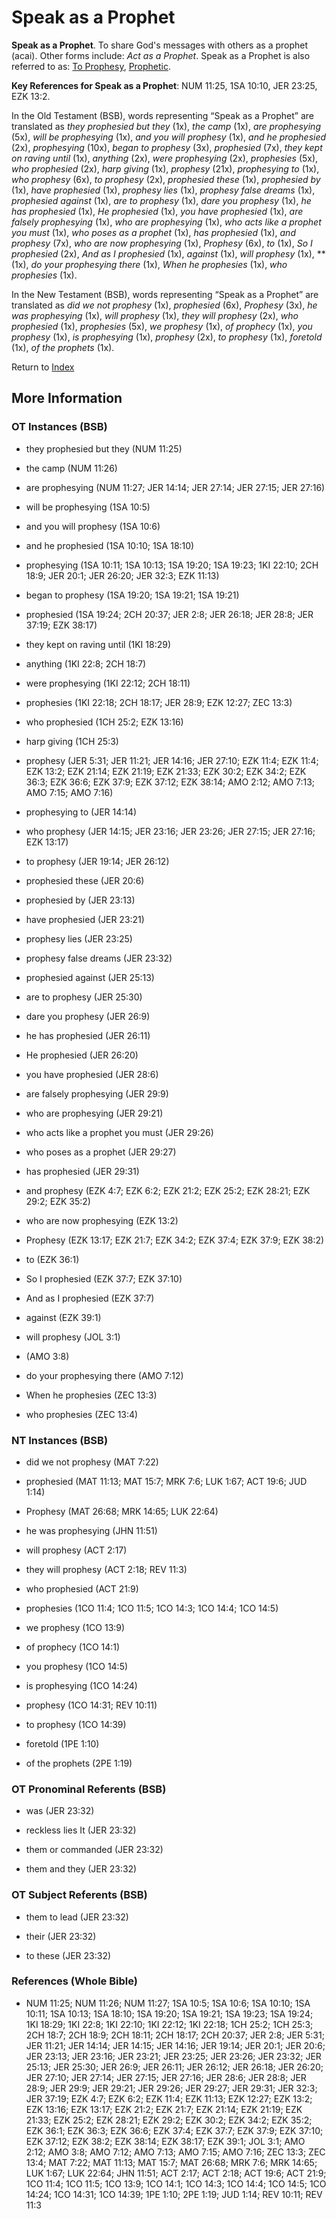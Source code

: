 # Speak as a Prophet
**Speak as a Prophet**. 
To share God's messages with others as a prophet (acai). 
Other forms include: 
*Act as a Prophet*. 
Speak as a Prophet is also referred to as: 
[To Prophesy](Prophesy.md), [Prophetic](Prophetic.md). 


**Key References for Speak as a Prophet**: 
NUM 11:25, 1SA 10:10, JER 23:25, EZK 13:2. 


In the Old Testament (BSB), words representing “Speak as a Prophet” are translated as 
*they prophesied but they* (1x), *the camp* (1x), *are prophesying* (5x), *will be prophesying* (1x), *and you will prophesy* (1x), *and he prophesied* (2x), *prophesying* (10x), *began to prophesy* (3x), *prophesied* (7x), *they kept on raving until* (1x), *anything* (2x), *were prophesying* (2x), *prophesies* (5x), *who prophesied* (2x), *harp giving* (1x), *prophesy* (21x), *prophesying to* (1x), *who prophesy* (6x), *to prophesy* (2x), *prophesied these* (1x), *prophesied by* (1x), *have prophesied* (1x), *prophesy lies* (1x), *prophesy false dreams* (1x), *prophesied against* (1x), *are to prophesy* (1x), *dare you prophesy* (1x), *he has prophesied* (1x), *He prophesied* (1x), *you have prophesied* (1x), *are falsely prophesying* (1x), *who are prophesying* (1x), *who acts like a prophet you must* (1x), *who poses as a prophet* (1x), *has prophesied* (1x), *and prophesy* (7x), *who are now prophesying* (1x), *Prophesy* (6x), *to* (1x), *So I prophesied* (2x), *And as I prophesied* (1x), *against* (1x), *will prophesy* (1x), ** (1x), *do your prophesying there* (1x), *When he prophesies* (1x), *who prophesies* (1x). 


In the New Testament (BSB), words representing “Speak as a Prophet” are translated as 
*did we not prophesy* (1x), *prophesied* (6x), *Prophesy* (3x), *he was prophesying* (1x), *will prophesy* (1x), *they will prophesy* (2x), *who prophesied* (1x), *prophesies* (5x), *we prophesy* (1x), *of prophecy* (1x), *you prophesy* (1x), *is prophesying* (1x), *prophesy* (2x), *to prophesy* (1x), *foretold* (1x), *of the prophets* (1x). 


Return to [Index](00-Index.md)

## More Information

### OT Instances (BSB)

* they prophesied but they (NUM 11:25)

* the camp (NUM 11:26)

* are prophesying (NUM 11:27; JER 14:14; JER 27:14; JER 27:15; JER 27:16)

* will be prophesying (1SA 10:5)

* and you will prophesy (1SA 10:6)

* and he prophesied (1SA 10:10; 1SA 18:10)

* prophesying (1SA 10:11; 1SA 10:13; 1SA 19:20; 1SA 19:23; 1KI 22:10; 2CH 18:9; JER 20:1; JER 26:20; JER 32:3; EZK 11:13)

* began to prophesy (1SA 19:20; 1SA 19:21; 1SA 19:21)

* prophesied (1SA 19:24; 2CH 20:37; JER 2:8; JER 26:18; JER 28:8; JER 37:19; EZK 38:17)

* they kept on raving until (1KI 18:29)

* anything (1KI 22:8; 2CH 18:7)

* were prophesying (1KI 22:12; 2CH 18:11)

* prophesies (1KI 22:18; 2CH 18:17; JER 28:9; EZK 12:27; ZEC 13:3)

* who prophesied (1CH 25:2; EZK 13:16)

* harp giving (1CH 25:3)

* prophesy (JER 5:31; JER 11:21; JER 14:16; JER 27:10; EZK 11:4; EZK 11:4; EZK 13:2; EZK 21:14; EZK 21:19; EZK 21:33; EZK 30:2; EZK 34:2; EZK 36:3; EZK 36:6; EZK 37:9; EZK 37:12; EZK 38:14; AMO 2:12; AMO 7:13; AMO 7:15; AMO 7:16)

* prophesying to (JER 14:14)

* who prophesy (JER 14:15; JER 23:16; JER 23:26; JER 27:15; JER 27:16; EZK 13:17)

* to prophesy (JER 19:14; JER 26:12)

* prophesied these (JER 20:6)

* prophesied by (JER 23:13)

* have prophesied (JER 23:21)

* prophesy lies (JER 23:25)

* prophesy false dreams (JER 23:32)

* prophesied against (JER 25:13)

* are to prophesy (JER 25:30)

* dare you prophesy (JER 26:9)

* he has prophesied (JER 26:11)

* He prophesied (JER 26:20)

* you have prophesied (JER 28:6)

* are falsely prophesying (JER 29:9)

* who are prophesying (JER 29:21)

* who acts like a prophet you must (JER 29:26)

* who poses as a prophet (JER 29:27)

* has prophesied (JER 29:31)

* and prophesy (EZK 4:7; EZK 6:2; EZK 21:2; EZK 25:2; EZK 28:21; EZK 29:2; EZK 35:2)

* who are now prophesying (EZK 13:2)

* Prophesy (EZK 13:17; EZK 21:7; EZK 34:2; EZK 37:4; EZK 37:9; EZK 38:2)

* to (EZK 36:1)

* So I prophesied (EZK 37:7; EZK 37:10)

* And as I prophesied (EZK 37:7)

* against (EZK 39:1)

* will prophesy (JOL 3:1)

*  (AMO 3:8)

* do your prophesying there (AMO 7:12)

* When he prophesies (ZEC 13:3)

* who prophesies (ZEC 13:4)



### NT Instances (BSB)

* did we not prophesy (MAT 7:22)

* prophesied (MAT 11:13; MAT 15:7; MRK 7:6; LUK 1:67; ACT 19:6; JUD 1:14)

* Prophesy (MAT 26:68; MRK 14:65; LUK 22:64)

* he was prophesying (JHN 11:51)

* will prophesy (ACT 2:17)

* they will prophesy (ACT 2:18; REV 11:3)

* who prophesied (ACT 21:9)

* prophesies (1CO 11:4; 1CO 11:5; 1CO 14:3; 1CO 14:4; 1CO 14:5)

* we prophesy (1CO 13:9)

* of prophecy (1CO 14:1)

* you prophesy (1CO 14:5)

* is prophesying (1CO 14:24)

* prophesy (1CO 14:31; REV 10:11)

* to prophesy (1CO 14:39)

* foretold (1PE 1:10)

* of the prophets (2PE 1:19)



### OT Pronominal Referents (BSB)

* was (JER 23:32)

* reckless lies It (JER 23:32)

* them or commanded (JER 23:32)

* them and they (JER 23:32)



### OT Subject Referents (BSB)

* them to lead (JER 23:32)

* their (JER 23:32)

* to these (JER 23:32)



### References (Whole Bible)

* NUM 11:25; NUM 11:26; NUM 11:27; 1SA 10:5; 1SA 10:6; 1SA 10:10; 1SA 10:11; 1SA 10:13; 1SA 18:10; 1SA 19:20; 1SA 19:21; 1SA 19:23; 1SA 19:24; 1KI 18:29; 1KI 22:8; 1KI 22:10; 1KI 22:12; 1KI 22:18; 1CH 25:2; 1CH 25:3; 2CH 18:7; 2CH 18:9; 2CH 18:11; 2CH 18:17; 2CH 20:37; JER 2:8; JER 5:31; JER 11:21; JER 14:14; JER 14:15; JER 14:16; JER 19:14; JER 20:1; JER 20:6; JER 23:13; JER 23:16; JER 23:21; JER 23:25; JER 23:26; JER 23:32; JER 25:13; JER 25:30; JER 26:9; JER 26:11; JER 26:12; JER 26:18; JER 26:20; JER 27:10; JER 27:14; JER 27:15; JER 27:16; JER 28:6; JER 28:8; JER 28:9; JER 29:9; JER 29:21; JER 29:26; JER 29:27; JER 29:31; JER 32:3; JER 37:19; EZK 4:7; EZK 6:2; EZK 11:4; EZK 11:13; EZK 12:27; EZK 13:2; EZK 13:16; EZK 13:17; EZK 21:2; EZK 21:7; EZK 21:14; EZK 21:19; EZK 21:33; EZK 25:2; EZK 28:21; EZK 29:2; EZK 30:2; EZK 34:2; EZK 35:2; EZK 36:1; EZK 36:3; EZK 36:6; EZK 37:4; EZK 37:7; EZK 37:9; EZK 37:10; EZK 37:12; EZK 38:2; EZK 38:14; EZK 38:17; EZK 39:1; JOL 3:1; AMO 2:12; AMO 3:8; AMO 7:12; AMO 7:13; AMO 7:15; AMO 7:16; ZEC 13:3; ZEC 13:4; MAT 7:22; MAT 11:13; MAT 15:7; MAT 26:68; MRK 7:6; MRK 14:65; LUK 1:67; LUK 22:64; JHN 11:51; ACT 2:17; ACT 2:18; ACT 19:6; ACT 21:9; 1CO 11:4; 1CO 11:5; 1CO 13:9; 1CO 14:1; 1CO 14:3; 1CO 14:4; 1CO 14:5; 1CO 14:24; 1CO 14:31; 1CO 14:39; 1PE 1:10; 2PE 1:19; JUD 1:14; REV 10:11; REV 11:3



